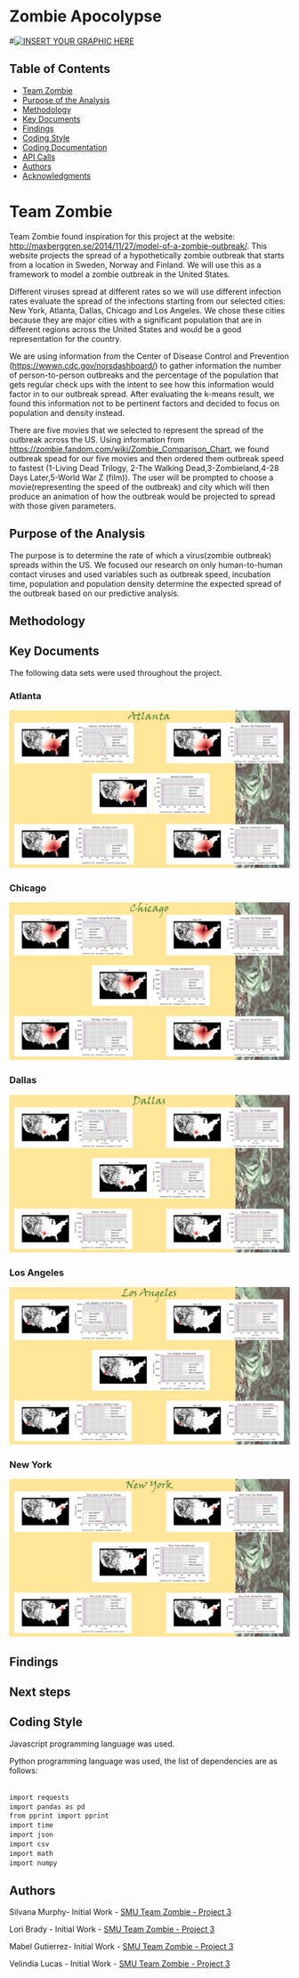 # Zombie Apocolypse
#[![INSERT YOUR GRAPHIC HERE](https://www.maxim.com/.image/ar_16:9%2Cc_fill%2Ccs_srgb%2Cfl_progressive%2Cg_faces:center%2Cq_auto:good%2Cw_768/MTM1MzIxOTMzMjIxNzM1MDQz/drsmith_zombies_article1jpg.jpg)]()


<!-- TABLE OF CONTENTS -->
## Table of Contents

* [Team Zombie](#team-zombie)
* [Purpose of the Analysis](#purpose-of-the-analysis)
* [Methodology](#methodology)
* [Key Documents](#key-documents)
* [Findings](#findings)
* [Coding Style](#coding-style)
* [Coding Documentation](#coding-documentation)
* [API Calls](#API-calls)
* [Authors](#authors)
* [Acknowledgments](#acknowledgments)


# Team Zombie

Team Zombie found inspiration  for this project at the website: http://maxberggren.se/2014/11/27/model-of-a-zombie-outbreak/.  This website projects the spread of a hypothetically zombie outbreak that starts from a location in Sweden, Norway and Finland.  We will use this as a framework to model a zombie outbreak in the United States.  

Different viruses spread at different rates so we will use different infection rates evaluate the spread of the infections starting from our selected cities:  New York, Atlanta, Dallas, Chicago and Los Angeles.  We chose these cities because they are major cities with a significant population that are in different regions across the United States and would be a good representation for the country.

We are using information from the Center of Disease Control and Prevention (https://wwwn.cdc.gov/norsdashboard/) to gather information the number of person-to-person outbreaks and the percentage of the population that gets regular check ups with the intent to see how this information would factor in to our outbreak spread.  After evaluating the k-means result, we found this information not to be pertinent factors and decided to focus on population and density instead.  

There are five movies that we selected to represent the spread of the outbreak across the US.  Using information from https://zombie.fandom.com/wiki/Zombie_Comparison_Chart, we found outbreak spead for our five movies and then ordered them outbreak speed to fastest (1-Living Dead Trilogy, 2-The Walking Dead,3-Zombieland,4-28 Days Later,5-World War Z (film)).  The user will be prompted to choose a movie(representing the speed of the outbreak) and city which will then produce an animation of how the outbreak would be projected to spread with those given parameters.  


## Purpose of the Analysis

The purpose is to determine the rate of which a virus(zombie outbreak) spreads within the US.  We focused our research on only human-to-human contact viruses and used variables such as outbreak speed, incubation time, population and population density determine the expected spread of the outbreak based on our predictive analysis. 

## Methodology







## Key Documents

The following data sets were used throughout the project.

### Atlanta
[![INSERT YOUR GRAPHIC HERE](atlantaAll.png)]()

### Chicago
[![INSERT YOUR GRAPHIC HERE](chicagoAll.png)]()

### Dallas
[![INSERT YOUR GRAPHIC HERE](dallasAll.png)]()

### Los Angeles
[![INSERT YOUR GRAPHIC HERE](los_angelesAll.png)]()

### New York
[![INSERT YOUR GRAPHIC HERE](new_yorkAll.png)]()






## Findings



## Next steps


## Coding Style

Javascript programming language was used.

Python programming language was used, the list of dependencies are as follows:

```sh

import requests
import pandas as pd
from pprint import pprint
import time
import json
import csv
import math
import numpy

```


## Authors

Silvana Murphy- Initial Work - [SMU Team Zombie - Project 3](https://github.com/SSMDFW)

Lori Brady - Initial Work - [SMU Team Zombie - Project 3](https://github.com/loribeth18)

Mabel Gutierrez- Initial Work - [SMU Team Zombie - Project 3](https://github.com/mabel912)

Velindia Lucas - Initial Work - [SMU Team Zombie - Project 3](https://github.com/chele0630)

